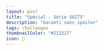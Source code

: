 ```yaml
---
layout: post
title: "Spécial - Série SUITS"
description: "Garanti sans spoiler"
tags: challenges
thumbnailColor: "#212227"
icon: 🥑
---
```


